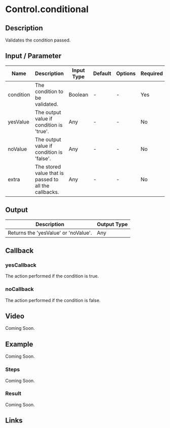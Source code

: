 # Control.conditional

## Description

Validates the condition passed.

## Input / Parameter

| Name | Description | Input Type | Default | Options | Required |
| ------ | ------ | ------ | ------ | ------ | ------ |
| condition | The condition to be validated. | Boolean | - | - | Yes |
| yesValue | The output value if condition is 'true'. | Any | - | - | No |
| noValue | The output value if condition is 'false'. | Any | - | - | No |
| extra | The stored value that is passed to all the callbacks. | Any | - | - | No |

## Output

| Description | Output Type |
| ------ | ------ |
| Returns the 'yesValue' or 'noValue'. | Any |

## Callback

### yesCallback

The action performed if the condition is true.

### noCallback

The action performed if the condition is false.

## Video

Coming Soon.

## Example

Coming Soon.

### Steps

Coming Soon.

### Result

Coming Soon.

## Links